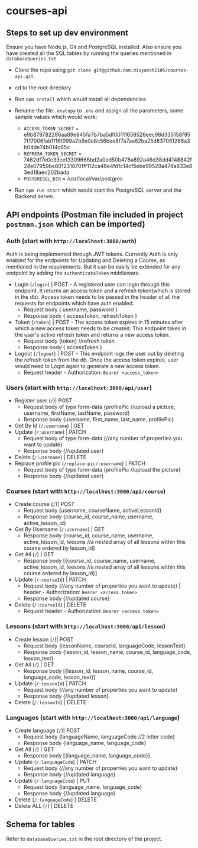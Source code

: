 # courses-api
## Steps to set up dev environment
Ensure you have Node.js, Git and PostgreSQL installed. Also ensure you have created all the SQL tables by running the queries mentioned in `databaseQueries.txt`

- Clone the repo using `git clone git@github.com:divyansh2105/courses-api.git`.
- cd to the root directory
- Run `npm install` which would install all dependencies.

- Rename the file `.envCopy` to `.env` and assign all the parameters, some sample values which would work:
  - `ACCESS_TOKEN_SECRET` = e9b879782286aa89e845fa7b7ba5df00111659526eec98d335158f957f17006fab1116f099a2b9e0e8c56bee8f7a7aa62ba25d837061286a3b04de74b014c65c
  - `REFRESH_TOKEN_SECRET` = 7462df7e0c33cef3309666bd2a0ed50b478a892a46d38dd4148842f24e07959be8012318701ff112ca48e4fd1c14cf5ebe99529a474a633e83ed18aec202bada
  - `POSTGRESQL_DIR` = /usr/local/var/postgres

- Run `npm run start` which would start the PostgreSQL server and the Backend server.


## API endpoints (Postman file included in project `postman.json` which can be imported)
### Auth (start with `http://localhost:3000/auth`)
Auth is being implemented through JWT tokens.
Currently Auth is only enabled for the endpoints for Updating and Deleting a Course, as mentioned in the requirements. But it can be easily be extended for any endpoint by adding the `authenticateToken` middleware.
- Login (`/login`) | POST - A registered user can login through this endpoint. It returns an access token and a refresh token(which is stored in the db). Access token needs to be passed in the header of all the requests for endpoints which have auth enabled.
  - Request body { username, password }
  - Response body { accessToken, refreshToken }
- Token (`/token`) | POST - The access token expires in 15 minutes after which a new access token needs to be created. This endpoint takes in the user's active refresh token and returns a new access token.
  - Request body {token} //refresh token
  - Response body { accessToken }
- Logout (`/logout`) | POST - This endpoint logs the user out by deleting the refresh token from the db. Once the access token expires, user would need to Login again to generate a new access token.
  - Request header - Authorization: `Bearer <access_token>`

### Users (start with `http://localhost:3000/api/user`)
- Register user (`/`)| POST
  - Request body of type form-data {profilePic //upload a picture, username, firstName, lastName, password}
  - Response body {username, first_name, last_name, profilePic}
- Get By Id (`/:username`) | GET
- Update (`/:username`) | PATCH
  - Request body of type form-data {//any number of properties you want to update}
  - Response body {//updated user}
- Delete (`/:username`) | DELETE
- Replace profile pic (`/replace-pic/:username`) | PATCH
  - Request body of type form-data {profilePic //upload the picture}
  - Response body {//updated user}
 
### Courses (start with `http://localhost:3000/api/course`)
- Create course (`/`)| POST
  - Request body {username, courseName, activeLessonId}
  - Response body {course_id, course_name, username, active_lesson_id}
- Get By Username (`/:username`) | GET
  - Response body {course_id, course_name, username, active_lesson_id, leesons //a nested array of all lessons within this course ordered by lesson_id}
- Get All (`/`) | GET
  - Response body [{course_id, course_name, username, active_lesson_id, leesons //a nested array of all lessons within this course ordered by lesson_id}]
- Update (`/:courseId`) | PATCH
  - Request body {//any number of properties you want to update} | header - Authorization: `Bearer <access_token>`
  - Response body {//updated course}
- Delete (`/:courseId`) | DELETE
   - Request header - Authorization: `Bearer <access_token>`
 
### Lessons (start with `http://localhost:3000/api/lesson`)
- Create lesson (`/`)| POST
  - Request body {lessonName, courseId, languageCode, lessonText}
  - Response body {lesson_id, lesson_name, course_id, language_code, lesson_text}
- Get All (`/`) | GET
  - Response body [{lesson_id, lesson_name, course_id, language_code, lesson_text}] 
- Update (`/:lessonId`) | PATCH
  - Request body {//any number of properties you want to update}
  - Response body {//updated lesson}
- Delete (`/:lessonId`) | DELETE

### Languages (start with `http://localhost:3000/api/language`)
- Create language (`/`)| POST
  - Request body {languageName, languageCode //2 letter code}
  - Response body {language_name, language_code}
- Get All (`/`) | GET
  - Response body [{language_name, language_code}] 
- Update (`/:languageCode`) | PATCH
  - Request body {//any number of properties you want to update}
  - Response body {//updated language}
- Update (`/:languageCode`) | PUT
  - Request body {language_name, language_code}
  - Response body {//updated language}
- Delete (`/:languageCode`) | DELETE
- Delete ALL (`/`) | DELETE

## Schema for tables
Refer to `databaseQueries.txt` in the root directory of the project.

